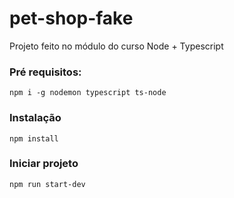# pet-shop-fake
Projeto feito no módulo do curso Node + Typescript

### Pré requisitos:
`npm i -g nodemon typescript ts-node`

### Instalação
`npm install`

### Iniciar projeto
`npm run start-dev`